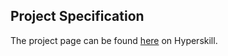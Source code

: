 ## Project Specification

The project page can be found [here](https://hyperskill.org/projects/141?track=2) on Hyperskill.